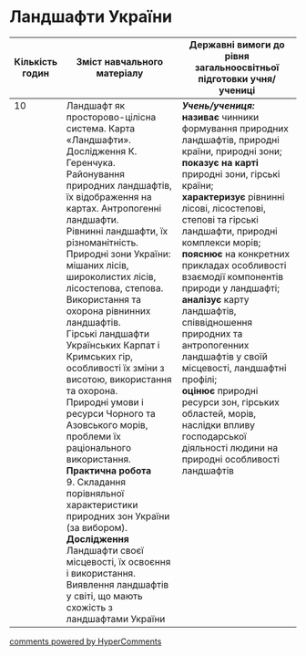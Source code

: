 <div id="hypercomments_widget" class="js-hypercomments-widget invisible"></div>

# Ландшафти України

<table>
  <tr>
    <td width="10%" align="center"><b>Кількість годин</b></td>  
    <td width="45%" align="center"><b>Зміст навчального матеріалу</b></td>
    <td width="45%" align="center"><b>Державні вимоги до рівня загальноосвітньої підготовки учня/учениці</b></td>
  </tr>
<tbody>
  <tr>
<td width="10%" style="vertical-align:top !important;">10</td>
    <td width="45%" style="vertical-align:top !important;">
Ландшафт як просторово-цілісна система. Карта «Ландшафти». Дослідження К. Геренчука. Районування природних ландшафтів, їх відображення на картах. Антропогенні ландшафти. <br>
Рівнинні ландшафти, їх різноманітність. Природні зони України: мішаних лісів, широколистих лісів, лісостепова, степова. Використання та охорона рівнинних ландшафтів.  <br>
Гірські ландшафти Українських Карпат і Кримських гір,  особливості їх зміни з висотою, використання та охорона. <br>
Природні умови і ресурси Чорного та Азовського морів, проблеми їх раціонального використання.<br>
<b>Практична робота</b><br>
9. Складання порівняльної характеристики природних зон  України (за вибором).<br>
<b>Дослідження</b><br>
Ландшафти своєї місцевості, їх освоєння і використання.<br>
Виявлення ландшафтів у світі, що мають схожість з ландшафтами України
</td>
    <td width="45%" style="vertical-align:top !important;">
<i><b>Учень/учениця:</b></i><br>
<b>називає</b> чинники формування природних ландшафтів, природні країни, природні зони;<br> 
<b>показує на карті</b> природні зони, гірські країни; <br>
<b>характеризує</b> рівнинні лісові, лісостепові, степові та гірські ландшафти, природні комплекси морів;<br>
<b>пояснює</b> на конкретних прикладах особливості взаємодії компонентів природи у ландшафті; <br>
<b>аналізує</b> карту ландшафтів, співвідношення природних та антропогенних ландшафтів у своїй місцевості, ландшафтні профілі;<br>
<b>оцінює</b> природні ресурси зон, гірських областей, морів, наслідки  впливу господарської діяльності людини на природні особливості ландшафтів</td>
  </tr>
</tbody>
</table>

<div class="js-hypercomments-container">
<a href="http://hypercomments.com" class="hc-link" title="comments widget">comments powered by HyperComments</a>
</div>